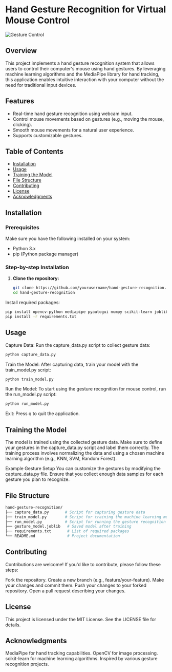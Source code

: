 # Hand Gesture Recognition for Virtual Mouse Control

![Gesture Control](https://via.placeholder.com/600x200.png?text=Hand+Gesture+Recognition+for+Virtual+Mouse+Control)

## Overview

This project implements a hand gesture recognition system that allows users to control their computer's mouse using hand gestures. By leveraging machine learning algorithms and the MediaPipe library for hand tracking, this application enables intuitive interaction with your computer without the need for traditional input devices.

## Features

- Real-time hand gesture recognition using webcam input.
- Control mouse movements based on gestures (e.g., moving the mouse, clicking).
- Smooth mouse movements for a natural user experience.
- Supports customizable gestures.

## Table of Contents

- [Installation](#installation)
- [Usage](#usage)
- [Training the Model](#training-the-model)
- [File Structure](#file-structure)
- [Contributing](#contributing)
- [License](#license)
- [Acknowledgments](#acknowledgments)

## Installation

### Prerequisites

Make sure you have the following installed on your system:
- Python 3.x
- pip (Python package manager)

### Step-by-step Installation

1. **Clone the repository:**
   ```bash
   git clone https://github.com/yourusername/hand-gesture-recognition.git
   cd hand-gesture-recognition
Install required packages:
   ```bash
   pip install opencv-python mediapipe pyautogui numpy scikit-learn joblib
   pip install -r requirements.txt
   ```
## Usage
Capture Data: Run the capture_data.py script to collect gesture data:

```bash
python capture_data.py
```
Train the Model: After capturing data, train your model with the train_model.py script:

```bash
python train_model.py
```
Run the Model: To start using the gesture recognition for mouse control, run the run_model.py script:

```bash
python run_model.py
```
Exit: Press q to quit the application.

## Training the Model
The model is trained using the collected gesture data. Make sure to define your gestures in the capture_data.py script and label them correctly. The training process involves normalizing the data and using a chosen machine learning algorithm (e.g., KNN, SVM, Random Forest).

Example Gesture Setup
You can customize the gestures by modifying the capture_data.py file. Ensure that you collect enough data samples for each gesture you plan to recognize.

## File Structure
```bash
hand-gesture-recognition/
├── capture_data.py       # Script for capturing gesture data
├── train_model.py        # Script for training the machine learning model
├── run_model.py          # Script for running the gesture recognition
├── gesture_model.joblib   # Saved model after training
├── requirements.txt       # List of required packages
└── README.md              # Project documentation
```
## Contributing
Contributions are welcome! If you'd like to contribute, please follow these steps:

Fork the repository.
Create a new branch (e.g., feature/your-feature).
Make your changes and commit them.
Push your changes to your forked repository.
Open a pull request describing your changes.
## License
This project is licensed under the MIT License. See the LICENSE file for details.

## Acknowledgments
MediaPipe for hand tracking capabilities.
OpenCV for image processing.
scikit-learn for machine learning algorithms.
Inspired by various gesture recognition projects.
